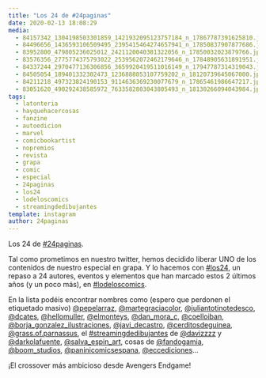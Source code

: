 ```yaml
---
title: "Los 24 de #24paginas"
date: 2020-02-13 18:08:29
media: 
  - 84157342_1304198503301859_1421932095123757184_n_17867787391625810.jpg
  - 84496656_1436593106509495_2395415464274657941_n_17850837907877686.jpg
  - 83952800_479805236025012_2421120040381322056_n_17850032023879766.jpg
  - 83576356_2775774375793022_2539562072462179646_n_17848905631891951.jpg
  - 84337244_2970477136306856_3659920419511016149_n_17947787314319043.jpg
  - 84505054_189401332302473_1236888053107759202_n_18120739645067000.jpg
  - 84211218_497323824190153_9114636369230077679_n_17865461986647217.jpg
  - 83051620_490292438585972_7633582803043805493_n_18130266094043984.jpg
tags: 
  - latonteria
  - hayquehacercosas
  - fanzine
  - autoedicion
  - marvel
  - comicbookartist
  - nopremios
  - revista
  - grapa
  - comic
  - especial
  - 24paginas
  - los24
  - lodeloscomics
  - streamingdedibujantes
template: instagram
author: 24paginas
---
```


Los 24 de [#24paginas](/tags/24paginas).


Tal como prometimos en nuestro twitter, hemos decidido liberar UNO de los contenidos de nuestro especial en grapa. Y lo hacemos con [#los24](/tags/los24), un repaso a 24 autores, eventos y elementos que han marcado estos 2 últimos años (y un poco más), en [#lodeloscomics](/tags/lodeloscomics).


En la lista podéis encontrar nombres como (espero que perdonen el etiquetado masivo) [@pepelarraz](https://instagram.com/pepelarraz), [@martegraciacolor](https://instagram.com/martegraciacolor), [@juliantotinotedesco](https://instagram.com/juliantotinotedesco), [@dcates](https://instagram.com/dcates), [@hellomuller](https://instagram.com/hellomuller), [@elmonteys](https://instagram.com/elmonteys), [@dan_mora_c](https://instagram.com/dan_mora_c), [@coelloiban](https://instagram.com/coelloiban), [@borja_gonzalez_ilustraciones](https://instagram.com/borja_gonzalez_ilustraciones), [@javi_decastro](https://instagram.com/javi_decastro), [@cerditosdeguinea](https://instagram.com/cerditosdeguinea), [@grass.of.parnassus](https://instagram.com/grass.of.parnassus), el [#streamingdedibujantes](/tags/streamingdedibujantes) de [@davizzzz](https://instagram.com/davizzzz) y [@darkolafuente](https://instagram.com/darkolafuente), [@salva_espin_art](https://instagram.com/salva_espin_art), cosas de [@fandogamia](https://instagram.com/fandogamia), [@boom_studios](https://instagram.com/boom_studios), [@paninicomicsespana](https://instagram.com/paninicomicsespana), [@eccediciones](https://instagram.com/eccediciones)...


¡El crossover más ambicioso desde Avengers Endgame!
